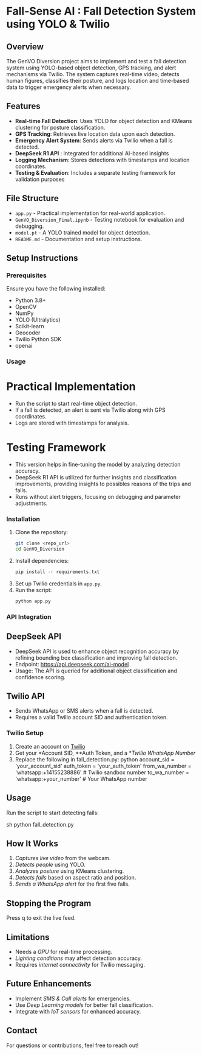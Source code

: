 # Fall-Sense AI : Fall Detection System using YOLO & Twilio

## Overview
The GenVO Diversion project aims to implement and test a fall detection system using YOLO-based object detection, GPS tracking, and alert mechanisms via Twilio. The system captures real-time video, detects human figures, classifies their posture, and logs location and time-based data to trigger emergency alerts when necessary.

## Features

- **Real-time Fall Detection**: Uses YOLO for object detection and KMeans clustering for posture classification.
- **GPS Tracking**: Retrieves live location data upon each detection.
- **Emergency Alert System**: Sends alerts via Twilio when a fall is detected.
- **DeepSeek R1 API** : Integrated for additional AI-based insights
- **Logging Mechanism**: Stores detections with timestamps and location coordinates.
- **Testing & Evaluation**: Includes a separate testing framework for validation purposes

## File Structure

- `app.py` - Practical implementation for real-world application.
- `GenVO_Diversion_Final.ipynb` - Testing notebook for evaluation and debugging.
- `model.pt` - A YOLO trained model for object detection.
- `README.md` - Documentation and setup instructions.

## Setup Instructions

### Prerequisites

Ensure you have the following installed:

- Python 3.8+
- OpenCV
- NumPy
- YOLO (Ultralytics)
- Scikit-learn
- Geocoder
- Twilio Python SDK
- openai

### Usage

# Practical Implementation

- Run the script to start real-time object detection.
- If a fall is detected, an alert is sent via Twilio along with GPS coordinates.
- Logs are stored with timestamps for analysis.

# Testing Framework

- This version helps in fine-tuning the model by analyzing detection accuracy.
- DeepSeek R1 API is utilized for further insights and classification improvements, providing insights to possibles reasons of the trips and falls.
- Runs without alert triggers, focusing on debugging and parameter adjustments.

### Installation

1. Clone the repository:
   ```sh
   git clone <repo_url>
   cd GenVO_Diversion
   ```
2. Install dependencies:
   ```sh
   pip install -r requirements.txt
   ```
3. Set up Twilio credentials in `app.py`.
4. Run the script:
   ```sh
   python app.py
   ```

### API Integration

## DeepSeek API

- DeepSeek API is used to enhance object recognition accuracy by refining bounding box classification and improving fall detection.
- Endpoint: https://api.deepseek.com/ai-model
- Usage: The API is queried for additional object classification and confidence scoring.

## Twilio API

- Sends WhatsApp or SMS alerts when a fall is detected.
- Requires a valid Twilio account SID and authentication token.

### Twilio Setup
1. Create an account on [Twilio](https://www.twilio.com/)
2. Get your *Account SID, **Auth Token, and a **Twilio WhatsApp Number*
3. Replace the following in fall_detection.py:
   python
   account_sid = 'your_account_sid'
   auth_token = 'your_auth_token'
   from_wa_number = 'whatsapp:+14155238886'  # Twilio sandbox number
   to_wa_number = 'whatsapp:+your_number'  # Your WhatsApp number
   

## Usage
Run the script to start detecting falls:

sh
python fall_detection.py


## How It Works
1. *Captures live video* from the webcam.
2. *Detects people* using YOLO.
3. *Analyzes posture* using KMeans clustering.
4. *Detects falls* based on aspect ratio and position.
5. *Sends a WhatsApp alert* for the first five falls.

## Stopping the Program
Press q to exit the live feed.

## Limitations
- Needs a *GPU* for real-time processing.
- *Lighting conditions* may affect detection accuracy.
- Requires *internet connectivity* for Twilio messaging.

## Future Enhancements
- Implement *SMS & Call alerts* for emergencies.
- Use *Deep Learning models* for better fall classification.
- Integrate with *IoT sensors* for enhanced accuracy.

## Contact
For questions or contributions, feel free to reach out!
